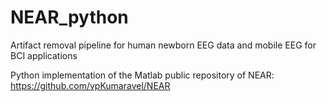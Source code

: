 # NEAR_python

Artifact removal pipeline for human newborn EEG data and mobile EEG for BCI applications

Python implementation of the Matlab public repository of NEAR: https://github.com/vpKumaravel/NEAR

